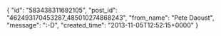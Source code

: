  {
   "id": "583438311692105",
   "post_id": "462493170453287_485010274868243",
   "from_name": "Pete Daoust",
   "message": ":-D",
   "created_time": "2013-11-05T12:52:15+0000"
 }
